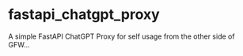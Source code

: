 # fastapi_chatgpt_proxy
A simple FastAPI ChatGPT Proxy for self usage from the other side of GFW...
